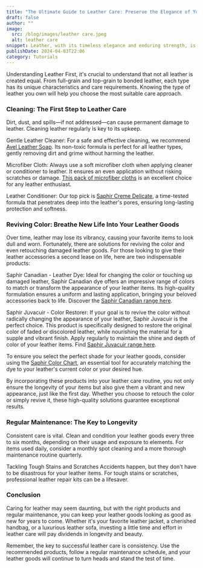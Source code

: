 ```yaml
---
title: "The Ultimate Guide to Leather Care: Preserve the Elegance of Your Leather Goods"
draft: false
author: ""
image:
  src: /blog/images/leather care.jpeg
  alt: leather care
snippet: Leather, with its timeless elegance and enduring strength, is a favorite material for many—from fashion enthusiasts to furniture connoisseurs. However, without proper care, leather can lose its luster, become brittle, or even crack over time. Fear not, for maintaining the beauty and longevity of your leather items is simpler than it seems. In this guide, we'll walk you through essential tips for leather maintenance and recommend some top products to keep your leather goods in pristine condition.
publishDate: 2024-04-03T22:06
category: Tutorials
---
```

Understanding Leather
First, it's crucial to understand that not all leather is created equal. From full-grain and top-grain to bonded leather, each type has its unique characteristics and care requirements. Knowing the type of leather you own will help you choose the most suitable care approach.

### **Cleaning: The First Step to Leather Care**
Dirt, dust, and spills—if not addressed—can cause permanent damage to leather. Cleaning leather regularly is key to its upkeep.

Gentle Leather Cleaner: For a safe and effective cleaning, we recommend [Avel Leather Soap](https://www.amazon.fr/Savon-Nettoyant-R%C3%A9g%C3%A9n%C3%A9rant-AVEL-100/dp/B00EV7G750?crid=74KUUDYE2J6P&dib=eyJ2IjoiMSJ9.nNikxRz1iDFH_xbEYuPCE1agAOdMfb_6yf5U_AoEkoyvkIyLHkuCwQekczYQYSOusNt93tVobxcNsMk_nrjo9_po8gVMXCt_sAhjW7YKjNzEp50nvN5M7f6Y7TmlblH14qy-eUHanHhLsqclHXkefoxjbun5FRTOXnXAHKEmCw07LhYW_JQjfyjxxP2FQOAgfeSxfWf_lxD_T45iW3haZjoNiU5ae9x6jdpa62CiH6Gg8FgD5Wq4-xPUgYOVeMM26q2z7Kc8aGgCdMEfVV3PtOFVc2UEn0JRMCnARA9JAxI.RBlJdk7VtzS3trwha60xVCt6n9TNb5NFl7QdVMpGtoE&dib_tag=se&keywords=avel%2Bsavon%2Bcuir%2Blisse&qid=1712175420&sbo=RZvfv%2F%2FHxDF%2BO5021pAnSA%3D%3D&sprefix=avel%2Bsa%2Caps%2C135&sr=8-1&th=1&linkCode=ll1&tag=wildlabs-21&linkId=310dec9391b20c603e44c22e43779fca&language=fr_FR&ref_=as_li_ss_tl). Its non-toxic formula is perfect for all leather types, gently removing dirt and grime without harming the leather.

Microfiber Cloth: Always use a soft microfiber cloth when applying cleaner or conditioner to leather. It ensures an even application without risking scratches or damage. [This pack of microfiber cloths](https://www.amazon.fr/Langer-Messmer-Chiffons-Lisses-Pratique/dp/B07DLCCWPT?__mk_fr_FR=%C3%85M%C3%85%C5%BD%C3%95%C3%91&crid=1ZZKYIVHKTQ46&dib=eyJ2IjoiMSJ9.hsCRUKEfn84iN-J80W21A62lRJ3GWIxobHg4KNxarKrhyEw0E4eJ4s8AJj2VlXZl4djj2BTKaGksDxK7JH4hI4fGGg9dqw-4kZZFhcLEaKGBtC9KbqzogUVOrgZ7rDruEdjc4Daaek-po-AGYA9pxyujDL_SHken1FCNGa9g6ayXc125p2ao2Tdg3nM9-76got-YkDdd0G6hX2Th6ki95gml5PGYJiqQc2yVxAU0D5_9KL8ewLP4KAKWHmC6xlQM29qQ8YID-ULktimPCoiM7-QoA0PbNK8G5ipa0IsGaIs.049ZcowoRmYA7qhfRk1sHA7KgyM9jCjciybiWgBXAjA&dib_tag=se&keywords=chamoisine%2Bcoton&qid=1712174511&sprefix=chamoisine%2Bcoton%2Caps%2C222&sr=8-7&th=1&linkCode=ll1&tag=wildlabs-21&linkId=a4715f367f47e42afb4bc65bf7c103d6&language=fr_FR&ref_=as_li_ss_tl) is an excellent choice for any leather enthusiast.

Leather Conditioner: Our top pick is [Saphir Creme Delicate](https://www.amazon.fr/Cirage-Cr%C3%A8me-D%C3%A9licate-SAPHIR-INCOLORE/dp/B01C7K2EBI?crid=3HP0Z24GSO5LR&dib=eyJ2IjoiMSJ9.5to3qKd5lZbRR0SxxdaLYWS9B7UTmrDOMgp_BYjYoYPMvj37ahHBWauludiv2LyL2AXlprbc3UqJHSh1ct8CHsnd92G75WWHSnpbPWIsfHtet9M_7lA4k8-0U217z5AwT2d8916WQdQWLoH-veRRHKPxZjtqG7bg-2KxSfGhwh4fvFtXWtEnqnEYbwCDO8-EcvF6dFUh8dBdcjkVurhtF6k0GtobiCUrWH8a1WY-v0eX3MlTrct_e_v6vQcnl0EP1Ava9usxaBJGYR7AggN9VAgfbjMic5MNPB4jrDdTKp8.PYU4JdniOAqudTxCP8bM6pGau6WuFkkOaS66HQlH3tw&dib_tag=se&keywords=saphir+creme+delicate&qid=1712175996&sprefix=saphit+cre%2Caps%2C120&sr=8-6&linkCode=ll1&tag=wildlabs-21&linkId=cf0f724b194434555f9db18e8773998c&language=fr_FR&ref_=as_li_ss_tl), a time-tested formula that penetrates deep into the leather's pores, ensuring long-lasting protection and softness.

### **Reviving Color: Breathe New Life Into Your Leather Goods**
Over time, leather may lose its vibrancy, causing your favorite items to look dull and worn. Fortunately, there are solutions for reviving the color and even retouching damaged leather goods. For those looking to give their leather accessories a second lease on life, here are two indispensable products:

Saphir Canadian - Leather Dye: Ideal for changing the color or touching up damaged leather, Saphir Canadian dye offers an impressive range of colors to match or transform the appearance of your leather items. Its high-quality formulation ensures a uniform and lasting application, bringing your beloved accessories back to life. Discover the [Saphir Canadian range here](https://www.amazon.fr/gp/product/B00EZMU3ZG?smid=A1X6FK5RDHNB96&psc=1&linkCode=ll1&tag=wildlabs-21&linkId=50354a6e381f1d98a4a842952babcda4&language=fr_FR&ref_=as_li_ss_tl).

Saphir Juvacuir - Color Restorer: If your goal is to revive the color without radically changing the appearance of your leather, Saphir Juvacuir is the perfect choice. This product is specifically designed to restore the original color of faded or discolored leather, while nourishing the material for a supple and vibrant finish. Apply regularly to maintain the shine and depth of color of your leather items. Find [Saphir Juvacuir range here](https://www.amazon.fr/Teinture-JUVACUIR-Saphir-75-NOIR/dp/B00DL2NVQ4?dib=eyJ2IjoiMSJ9.IwsyoC3MvRaZx6X_rWzvoJDoIS4kGeQ4MzeHI0G93Gxp95usvY1opeUJR4ipLjFkKe4nMcMzW0enDQHQBe58Y0cs5c3sHmpB6rYs5TCjLkqCdgyzruul71X4EYzUEV-biEsOpCPy3eaT-bngHdroBZgBhz1juiNxl434hxF42wruf641Nkvd9-i_3NBORXNS3atMSV5SXHKB3xIcqeTvzNmGNpBn9UVaMkaR_-oA4pVQv9iP6M1zURnuHe6EVeCb75JhHs5iQO6ZgpPVANisC3WiPU7tWt7OwqQLRIook8o.rinB8tn1sUH5kyyn-rUAiLRaUjgxPhjv2jZl1H9IDm4&dib_tag=se&keywords=juvacuir&qid=1712176701&sbo=RZvfv%2F%2FHxDF%2BO5021pAnSA%3D%3D&sr=8-1&linkCode=ll1&tag=wildlabs-21&linkId=0e0357a343c6289b897d1faf134286b4&language=fr_FR&ref_=as_li_ss_tl).

To ensure you select the perfect shade for your leather goods, consider using the [Saphir Color Chart](https://www.amazon.fr/Saphir-Nuancier-Cuir-Daim-Nubuck/dp/B007QNXM2C?crid=2CNA3VF6OQ5K1&dib=eyJ2IjoiMSJ9.FEbpY1QcCTw3FiR_DpX0K3KvXaUEY7mmNkiK2T1g6SrRcF-npn5NBkY-h-z7es-smx1NUmzMFPCKymPP8mbjoJC_sEMzvqyzB7NG48ygCXr5twjHjri63nf3gtNwOJZH_IsE-9ALV30VmdWgCrQBdN-vLLuV-QaTkOY0lbChvxxR3qkryfvMIZsC_XRFeMLchtMzkgG53UJgmTBM9lIYA6ahsVepSPaotsLV_a4plTMZ0rqIs4tqrJZkeKRHcAJGwcquooDoa8SmJPvFjYIqy9qaYzcRW9n2BciT_puiHYw.5zrcfBBj4wJRLSjRCob2HjWzDtd_ov_hKroZrDBA_Ro&dib_tag=se&keywords=nuancier+saphir&qid=1712176911&sprefix=nuancier+sa%2Caps%2C121&sr=8-2&linkCode=ll1&tag=wildlabs-21&linkId=532a2d4a0dbdd9084fde9acf37346469&language=fr_FR&ref_=as_li_ss_tl), an essential tool for accurately matching the dye to your leather's current color or your desired hue.

By incorporating these products into your leather care routine, you not only ensure the longevity of your items but also give them a vibrant and new appearance, just like the first day. Whether you choose to retouch the color or simply revive it, these high-quality solutions guarantee exceptional results.

### **Regular Maintenance: The Key to Longevity**
Consistent care is vital. Clean and condition your leather goods every three to six months, depending on their usage and exposure to elements. For items used daily, consider a monthly spot cleaning and a more thorough maintenance routine quarterly.

Tackling Tough Stains and Scratches
Accidents happen, but they don't have to be disastrous for your leather items. For tough stains or scratches, professional leather repair kits can be a lifesaver.


### **Conclusion**

Caring for leather may seem daunting, but with the right products and regular maintenance, you can keep your leather goods looking as good as new for years to come. Whether it's your favorite leather jacket, a cherished handbag, or a luxurious leather sofa, investing a little time and effort in leather care will pay dividends in longevity and beauty.

Remember, the key to successful leather care is consistency. Use the recommended products, follow a regular maintenance schedule, and your leather goods will continue to turn heads and stand the test of time.
